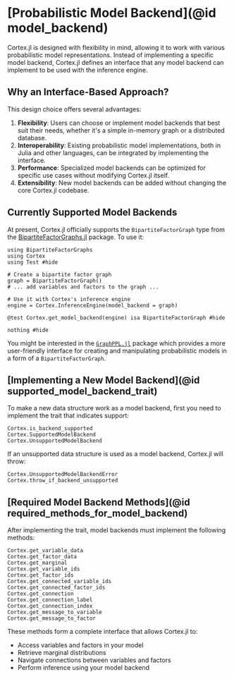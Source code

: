 # [Probabilistic Model Backend](@id model_backend)

Cortex.jl is designed with flexibility in mind, allowing it to work with various probabilistic model representations. Instead of implementing a specific model backend, Cortex.jl defines an interface that any model backend can implement to be used with the inference engine.

## Why an Interface-Based Approach?

This design choice offers several advantages:

1. **Flexibility**: Users can choose or implement model backends that best suit their needs, whether it's a simple in-memory graph or a distributed database.
2. **Interoperability**: Existing probabilistic model implementations, both in Julia and other languages, can be integrated by implementing the interface.
3. **Performance**: Specialized model backends can be optimized for specific use cases without modifying Cortex.jl itself.
4. **Extensibility**: New model backends can be added without changing the core Cortex.jl codebase.

## Currently Supported Model Backends

At present, Cortex.jl officially supports the `BipartiteFactorGraph` type from the [BipartiteFactorGraphs.jl](https://github.com/ReactiveBayes/BipartiteFactorGraphs.jl) package. To use it:

```@example model_backend_bipartite_factor_graph
using BipartiteFactorGraphs
using Cortex
using Test #hide

# Create a bipartite factor graph
graph = BipartiteFactorGraph()
# ... add variables and factors to the graph ...

# Use it with Cortex's inference engine
engine = Cortex.InferenceEngine(model_backend = graph)

@test Cortex.get_model_backend(engine) isa BipartiteFactorGraph #hide

nothing #hide
```

You might be interested in the [`GraphPPL.jl`](https://github.com/ReactiveBayes/GraphPPL.jl) package which provides a more user-friendly interface for creating and manipulating probabilistic models in a form of a `BipartiteFactorGraph`.

## [Implementing a New Model Backend](@id supported_model_backend_trait)

To make a new data structure work as a model backend, first you need to implement the trait that indicates support:

```@docs
Cortex.is_backend_supported
Cortex.SupportedModelBackend
Cortex.UnsupportedModelBackend
```

If an unsupported data structure is used as a model backend, Cortex.jl will throw:

```@docs
Cortex.UnsupportedModelBackendError
Cortex.throw_if_backend_unsupported
```

## [Required Model Backend Methods](@id required_methods_for_model_backend)

After implementing the trait, model backends must implement the following methods:

```@docs 
Cortex.get_variable_data
Cortex.get_factor_data
Cortex.get_marginal
Cortex.get_variable_ids
Cortex.get_factor_ids
Cortex.get_connected_variable_ids
Cortex.get_connected_factor_ids
Cortex.get_connection
Cortex.get_connection_label
Cortex.get_connection_index
Cortex.get_message_to_variable
Cortex.get_message_to_factor
```

These methods form a complete interface that allows Cortex.jl to:
- Access variables and factors in your model
- Retrieve marginal distributions
- Navigate connections between variables and factors
- Perform inference using your model backend